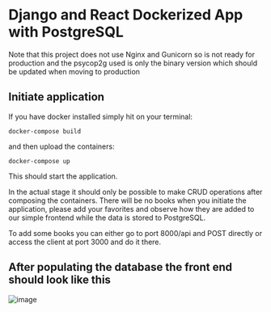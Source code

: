 # Django and React Dockerized App with PostgreSQL

Note that this project does not use Nginx and Gunicorn so is not ready for production and the psycop2g used is only the binary version which should be updated when moving to production


## Initiate application

If you have docker installed simply hit on your terminal:
```
docker-compose build 
```
and then upload the containers:
```
docker-compose up
```
This should start the application.

In the actual stage it should only be possible to make CRUD operations after composing the containers. There will be no books when you initiate the application, please add your favorites and observe how they are added to our simple frontend while the data is stored to PostgreSQL.

To add some books you can either go to port 8000/api and POST directly or access the client at port 3000 and do it there.

## After populating the database the front end should look like this

![image](https://user-images.githubusercontent.com/89080061/172760110-25226cfa-345f-4d34-9436-7b2f1c91def5.png)
